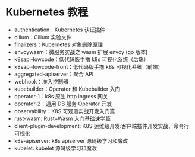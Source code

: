 # Kubernetes 教程
- authentication：Kubernetes 认证插件
- cilium：Cilium 实验文件
- finalizers：Kubernetes 对象删除原理
- envoywasm：微服务实战之 wasm 扩展 envoy (go 版本)
- k8sapi-lowcode：低代码版手撸 k8s 可视化系统（后端）
- k8sapi-lowcode-front：低代码版手撸 k8s 可视化系统（前端）
- aggregated-apiserver：聚合 API
- webhook：准入控制器
- kubebuilder：Operator 和 Kubebuilder 入门
- operator-1：k8s 原生 http ingress 网关
- operator-2：通用 DB 服务 Operator 开发
- observability：K8S 可观测实战开发入门篇
- rust-wasm: Rust+Wasm 入门基础速学篇
- client-plugin-development: K8S 运维级开发:客户端插件开发实战、命令行可视化
- k8s-apiserver: k8s apiserver 源码级学习和魔改
- kubelet: kubelet 源码级学习和魔改